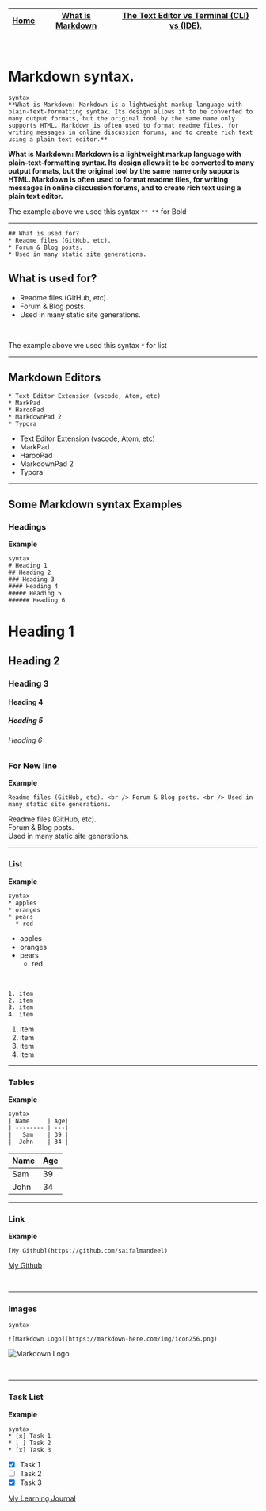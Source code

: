  

|  [Home](README.md) | [What is Markdown](markedown.md "Markdown") | [The Text Editor vs Terminal (CLI) vs (IDE).](terminal.md)    |
|----------|----------|:-------------:|
 
 </br>
 
# Markdown syntax.

```
syntax
**What is Markdown: Markdown is a lightweight markup language with plain-text-formatting syntax. Its design allows it to be converted to many output formats, but the original tool by the same name only supports HTML. Markdown is often used to format readme files, for writing messages in online discussion forums, and to create rich text using a plain text editor.**
```
**What is Markdown: Markdown is a lightweight markup language with plain-text-formatting syntax. Its design allows it to be converted to many output formats, but the original tool by the same name only supports HTML. Markdown is often used to format readme files, for writing messages in online discussion forums, and to create rich text using a plain text editor.**
 <br />
 
The example above we used this syntax ``` ** ** ``` for Bold

______________________________________________________
```
## What is used for?
* Readme files (GitHub, etc).
* Forum & Blog posts.
* Used in many static site generations. 
```
## What is used for?
* Readme files (GitHub, etc).
* Forum & Blog posts.
* Used in many static site generations. 
 <br />
 
The example above we used this syntax ``` * ``` for list
<br />
_________________________________________________________
## Markdown Editors
```
* Text Editor Extension (vscode, Atom, etc)
* MarkPad
* HarooPad
* MarkdownPad 2
* Typora
```
* Text Editor Extension (vscode, Atom, etc)
* MarkPad
* HarooPad
* MarkdownPad 2
* Typora


 _____________________________________________________
 
## Some Markdown syntax Examples

### Headings
**Example** <br />


```
syntax
# Heading 1
## Heading 2
### Heading 3
#### Heading 4
##### Heading 5
###### Heading 6
```

# Heading 1
## Heading 2
### Heading 3
#### Heading 4
##### Heading 5
###### Heading 6

### For New line  

**Example**
```
Readme files (GitHub, etc). <br /> Forum & Blog posts. <br /> Used in many static site generations. 
```
Readme files (GitHub, etc). <br /> Forum & Blog posts. <br /> Used in many static site generations. <br />

______________________________________________________
### List

**Example** <br />
```
syntax
* apples
* oranges
* pears
  * red
  ```
* apples
* oranges
* pears
  * red
<br />

```
1. item
2. item
3. item
4. item
```

1. item
2. item
3. item
4. item

______________________________________________________

### Tables 

**Example** <br />
```
syntax
| Name     | Age|
| -------- | ---|
|   Sam    | 39 |
|  John    | 34 |
```

| Name     | Age|
| -------- | ---|
|   Sam    | 39 |
|  John    | 34 |

______________________________________________________

### Link 

**Example** <br />

```syntax
[My Github](https://github.com/saifalmandeel)
```

[My Github](https://github.com/saifalmandeel)

<br />

______________________________________________________

### Images 

```
syntax

![Markdown Logo](https://markdown-here.com/img/icon256.png)

```
![Markdown Logo](https://markdown-here.com/img/icon256.png)

<br />

______________________________________________________

### Task List 

**Example** <br />
```
syntax
* [x] Task 1
* [ ] Task 2
* [x] Task 3
```

* [x] Task 1
* [ ] Task 2
* [x] Task 3

[My Learning Journal](README.md)








